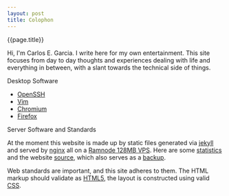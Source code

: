 ```yaml
---
layout: post
title: Colophon
---
```


{{page.title}}

Hi, I'm Carlos E. Garcia. I write here for my own entertainment. This site focuses from day to day thoughts and experiences dealing with life and everything in between, with a slant towards the technical side of things. 

Desktop Software

-   [OpenSSH](http://www.openssh.com/)
-   [Vim](http://www.vim.org/)
-   [Chromium](http://www.chromium.org/Home)
-   [Firefox](http://www.mozilla.org/en-US/firefox/new/)

Server Software and Standards

At the moment this website is made up by static files generated via [jekyll](http://jekyllrb.com/) and served by [nginx](http://nginx.org/) all on a [Ramnode 128MB VPS](http://www.ramnode.com/index.php). Here are some [statistics](http://cgarcia.org/stats.txt) and the website [source](https://github.com/cgar/cgar.github.com), which also serves as a [backup](http://cgar.github.com/).

Web standards are important, and this site adheres to them. The HTML markup should validate as [HTML5](http://validator.w3.org/check?uri=http%3A%2F%2Fcgarcia.org&charset=%28detect+automatically%29&doctype=Inline&group=0&user-agent=W3C_Validator%2F1.3), the layout is constructed using valid [CSS](http://jigsaw.w3.org/css-validator/validator?uri=cgarcia.org&profile=css3&usermedium=all&warning=1&vextwarning=&lang=en).
